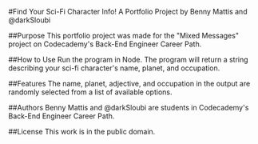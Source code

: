 #Find Your Sci-Fi Character Info!
A Portfolio Project by Benny Mattis and @darkSloubi

##Purpose
This portfolio project was made for the "Mixed Messages" project on Codecademy's Back-End Engineer Career Path.

##How to Use
Run the program in Node. The program will return a string describing your sci-fi character's name, planet, and occupation.

##Features
The name, planet, adjective, and occupation in the output are randomly selected from a list of available options.

##Authors
Benny Mattis and @darkSloubi are students in Codecademy's Back-End Engineer Career Path.

##License
This work is in the public domain.
